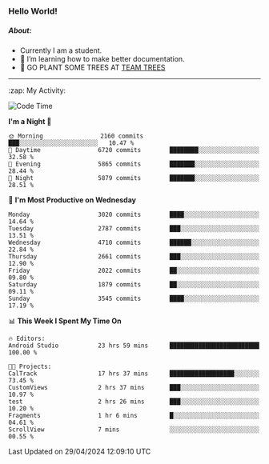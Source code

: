### Hello World!

##### About:
- Currently I am a student.
- 🌱 I’m learning how to make better documentation.
- 🌱 GO PLANT SOME TREES AT [TEAM TREES](https://teamtrees.org/)

---
  <summary>:zap: My Activity:</summary>
  
<!--START_SECTION:waka-->
![Code Time](http://img.shields.io/badge/Code%20Time-1%2C342%20hrs%2012%20mins-blue)

**I'm a Night 🦉** 

```text
🌞 Morning                2160 commits        ███░░░░░░░░░░░░░░░░░░░░░░   10.47 % 
🌆 Daytime                6720 commits        ████████░░░░░░░░░░░░░░░░░   32.58 % 
🌃 Evening                5865 commits        ███████░░░░░░░░░░░░░░░░░░   28.44 % 
🌙 Night                  5879 commits        ███████░░░░░░░░░░░░░░░░░░   28.51 % 
```
📅 **I'm Most Productive on Wednesday** 

```text
Monday                   3020 commits        ████░░░░░░░░░░░░░░░░░░░░░   14.64 % 
Tuesday                  2787 commits        ███░░░░░░░░░░░░░░░░░░░░░░   13.51 % 
Wednesday                4710 commits        ██████░░░░░░░░░░░░░░░░░░░   22.84 % 
Thursday                 2661 commits        ███░░░░░░░░░░░░░░░░░░░░░░   12.90 % 
Friday                   2022 commits        ██░░░░░░░░░░░░░░░░░░░░░░░   09.80 % 
Saturday                 1879 commits        ██░░░░░░░░░░░░░░░░░░░░░░░   09.11 % 
Sunday                   3545 commits        ████░░░░░░░░░░░░░░░░░░░░░   17.19 % 
```


📊 **This Week I Spent My Time On** 

```text
🔥 Editors: 
Android Studio           23 hrs 59 mins      █████████████████████████   100.00 % 

🐱‍💻 Projects: 
CalTrack                 17 hrs 37 mins      ██████████████████░░░░░░░   73.45 % 
CustomViews              2 hrs 37 mins       ███░░░░░░░░░░░░░░░░░░░░░░   10.97 % 
test                     2 hrs 26 mins       ███░░░░░░░░░░░░░░░░░░░░░░   10.20 % 
Fragments                1 hr 6 mins         █░░░░░░░░░░░░░░░░░░░░░░░░   04.61 % 
ScrollView               7 mins              ░░░░░░░░░░░░░░░░░░░░░░░░░   00.55 % 
```


 Last Updated on 29/04/2024 12:09:10 UTC
<!--END_SECTION:waka-->
